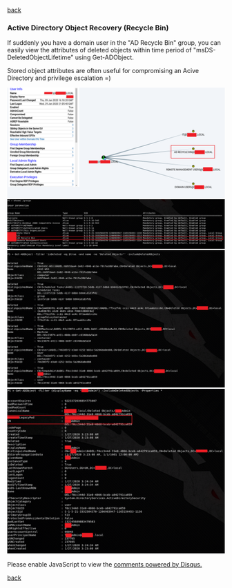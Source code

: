 [back](/)

### Active Directory Object Recovery (Recycle Bin)

If suddenly you have a domain user in the "AD Recycle Bin" group, you can easily view the attributes of deleted objects within time period of "msDS-DeletedObjectLifetime" using Get-ADObject.

Stored object attributes are often useful for compromising an Acive Directory and privilege escalation =)

![Image](/img/ad-recycle-bin/1.png)
![Image](/img/ad-recycle-bin/4.png)
![Image](/img/ad-recycle-bin/2.png)
![Image](/img/ad-recycle-bin/3.png)

<div id="disqus_thread"></div>
<script>
(function() { // DON'T EDIT BELOW THIS LINE
var d = document, s = d.createElement('script');
s.src = 'https://hackitfaster-hopto-org.disqus.com/embed.js';
s.setAttribute('data-timestamp', +new Date());
(d.head || d.body).appendChild(s);
})();
</script>
<noscript>Please enable JavaScript to view the <a href="https://disqus.com/?ref_noscript">comments powered by Disqus.</a></noscript>

[back](/)